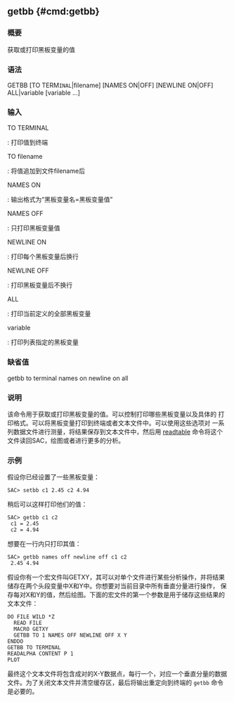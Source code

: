 ## getbb {#cmd:getbb}

### 概要

获取或打印黑板变量的值

### 语法

GETBB \[TO TERM`INAL`|filename\] \[NAMES ON|OFF\] \[NEWLINE ON|OFF\]
ALL|variable \[variable ...\]

### 输入

TO TERMINAL

:   打印值到终端

TO filename

:   将值追加到文件filename后

NAMES ON

:   输出格式为“黑板变量名=黑板变量值”

NAMES OFF

:   只打印黑板变量值

NEWLINE ON

:   打印每个黑板变量后换行

NEWLINE OFF

:   打印黑板变量后不换行

ALL

:   打印当前定义的全部黑板变量

variable

:   打印列表指定的黑板变量

### 缺省值

getbb to terminal names on newline on all

### 说明

该命令用于获取或打印黑板变量的值。可以控制打印哪些黑板变量以及具体的
打印格式。可以将黑板变量打印到终端或者文本文件中。可以使用这些选项对
一系列数据文件进行测量，将结果保存到文本文件中，然后用
[readtable](/commands/readtable.html)
命令将这个文件读回SAC，绘图或者进行更多的分析。

### 示例

假设你已经设置了一些黑板变量：

``` {.bash}
SAC> setbb c1 2.45 c2 4.94
```

稍后可以这样打印他们的值：

``` {.bash}
SAC> getbb c1 c2
 c1 = 2.45
 c2 = 4.94
```

想要在一行内只打印其值：

``` {.bash}
SAC> getbb names off newline off c1 c2
 2.45 4.94
```

假设你有一个宏文件叫GETXY，其可以对单个文件进行某些分析操作，并将结果
储存在两个头段变量中X和Y中。你想要对当前目录中所有垂直分量进行操作，
保存每对X和Y的值，然后绘图。下面的宏文件的第一个参数是用于储存这些结果的
文本文件：

``` {.bash}
DO FILE WILD *Z
  READ FILE
  MACRO GETXY
  GETBB TO 1 NAMES OFF NEWLINE OFF X Y
ENDDO
GETBB TO TERMINAL
READALPHA CONTENT P 1
PLOT
```

最终这个文本文件将包含成对的X-Y数据点，每行一个，对应一个垂直分量的数据
文件。为了关闭文本文件并清空缓存区，最后将输出重定向到终端的 `getbb`
命令是必要的。
